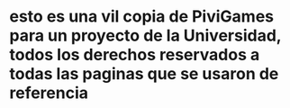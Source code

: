 # esto es una vil copia de PiviGames para un proyecto de la Universidad, todos los derechos reservados a todas las paginas que se usaron de referencia
